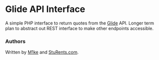 # Glide API Interface

A simple PHP interface to return quotes from the [Glide](https://www.glide.uk.com/) API. Longer term plan to abstract out REST interface to make other endpoints accessible.

### Authors

Written by [M1ke](http://twitter.com/m1ke) and [StuRents.com](http://sturents.com).